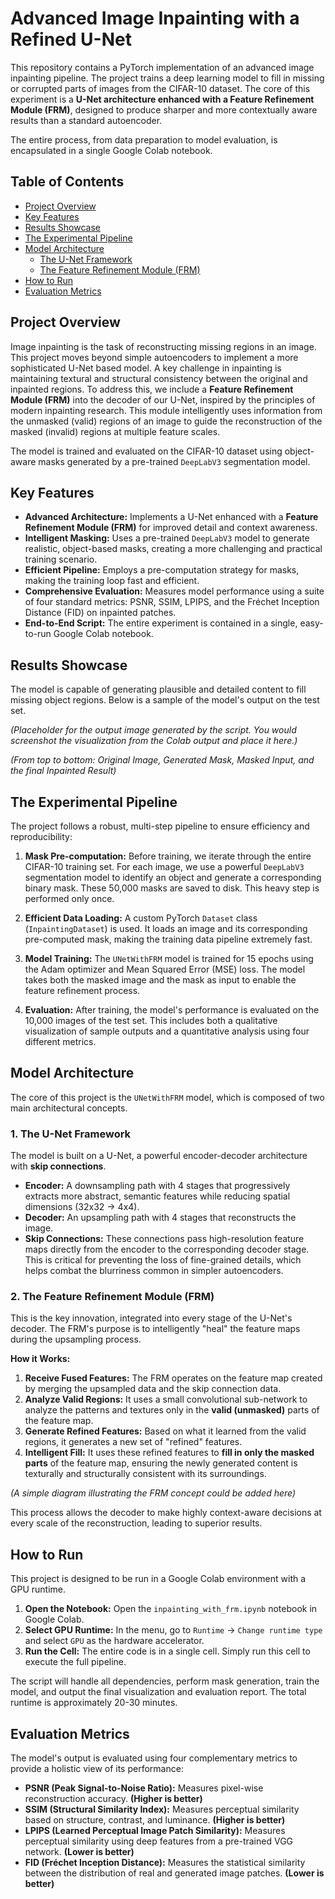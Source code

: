 # Advanced Image Inpainting with a Refined U-Net

This repository contains a PyTorch implementation of an advanced image inpainting pipeline. The project trains a deep learning model to fill in missing or corrupted parts of images from the CIFAR-10 dataset. The core of this experiment is a **U-Net architecture enhanced with a Feature Refinement Module (FRM)**, designed to produce sharper and more contextually aware results than a standard autoencoder.

The entire process, from data preparation to model evaluation, is encapsulated in a single Google Colab notebook.

## Table of Contents
- [Project Overview](#project-overview)
- [Key Features](#key-features)
- [Results Showcase](#results-showcase)
- [The Experimental Pipeline](#the-experimental-pipeline)
- [Model Architecture](#model-architecture)
  - [The U-Net Framework](#1-the-u-net-framework)
  - [The Feature Refinement Module (FRM)](#2-the-feature-refinement-module-frm)
- [How to Run](#how-to-run)
- [Evaluation Metrics](#evaluation-metrics)

## Project Overview

Image inpainting is the task of reconstructing missing regions in an image. This project moves beyond simple autoencoders to implement a more sophisticated U-Net based model. A key challenge in inpainting is maintaining textural and structural consistency between the original and inpainted regions. To address this, we include a **Feature Refinement Module (FRM)** into the decoder of our U-Net, inspired by the principles of modern inpainting research. This module intelligently uses information from the unmasked (valid) regions of an image to guide the reconstruction of the masked (invalid) regions at multiple feature scales.

The model is trained and evaluated on the CIFAR-10 dataset using object-aware masks generated by a pre-trained `DeepLabV3` segmentation model.

## Key Features

- **Advanced Architecture:** Implements a U-Net enhanced with a **Feature Refinement Module (FRM)** for improved detail and context awareness.
- **Intelligent Masking:** Uses a pre-trained `DeepLabV3` model to generate realistic, object-based masks, creating a more challenging and practical training scenario.
- **Efficient Pipeline:** Employs a pre-computation strategy for masks, making the training loop fast and efficient.
- **Comprehensive Evaluation:** Measures model performance using a suite of four standard metrics: PSNR, SSIM, LPIPS, and the Fréchet Inception Distance (FID) on inpainted patches.
- **End-to-End Script:** The entire experiment is contained in a single, easy-to-run Google Colab notebook.

## Results Showcase

The model is capable of generating plausible and detailed content to fill missing object regions. Below is a sample of the model's output on the test set.

*(Placeholder for the output image generated by the script. You would screenshot the visualization from the Colab output and place it here.)*


*(From top to bottom: Original Image, Generated Mask, Masked Input, and the final Inpainted Result)*

## The Experimental Pipeline

The project follows a robust, multi-step pipeline to ensure efficiency and reproducibility:

1.  **Mask Pre-computation:** Before training, we iterate through the entire CIFAR-10 training set. For each image, we use a powerful `DeepLabV3` segmentation model to identify an object and generate a corresponding binary mask. These 50,000 masks are saved to disk. This heavy step is performed only once.

2.  **Efficient Data Loading:** A custom PyTorch `Dataset` class (`InpaintingDataset`) is used. It loads an image and its corresponding pre-computed mask, making the training data pipeline extremely fast.

3.  **Model Training:** The `UNetWithFRM` model is trained for 15 epochs using the Adam optimizer and Mean Squared Error (MSE) loss. The model takes both the masked image and the mask as input to enable the feature refinement process.

4.  **Evaluation:** After training, the model's performance is evaluated on the 10,000 images of the test set. This includes both a qualitative visualization of sample outputs and a quantitative analysis using four different metrics.

## Model Architecture

The core of this project is the `UNetWithFRM` model, which is composed of two main architectural concepts.

### 1. The U-Net Framework

The model is built on a U-Net, a powerful encoder-decoder architecture with **skip connections**.

- **Encoder:** A downsampling path with 4 stages that progressively extracts more abstract, semantic features while reducing spatial dimensions (32x32 -> 4x4).
- **Decoder:** An upsampling path with 4 stages that reconstructs the image.
- **Skip Connections:** These connections pass high-resolution feature maps directly from the encoder to the corresponding decoder stage. This is critical for preventing the loss of fine-grained details, which helps combat the blurriness common in simpler autoencoders.

### 2. The Feature Refinement Module (FRM)

This is the key innovation, integrated into every stage of the U-Net's decoder. The FRM's purpose is to intelligently "heal" the feature maps during the upsampling process.

**How it Works:**

1.  **Receive Fused Features:** The FRM operates on the feature map created by merging the upsampled data and the skip connection data.
2.  **Analyze Valid Regions:** It uses a small convolutional sub-network to analyze the patterns and textures only in the **valid (unmasked)** parts of the feature map.
3.  **Generate Refined Features:** Based on what it learned from the valid regions, it generates a new set of "refined" features.
4.  **Intelligent Fill:** It uses these refined features to **fill in only the masked parts** of the feature map, ensuring the newly generated content is texturally and structurally consistent with its surroundings.


*(A simple diagram illustrating the FRM concept could be added here)*

This process allows the decoder to make highly context-aware decisions at every scale of the reconstruction, leading to superior results.

## How to Run

This project is designed to be run in a Google Colab environment with a GPU runtime.

1.  **Open the Notebook:** Open the `inpainting_with_frm.ipynb` notebook in Google Colab.
2.  **Select GPU Runtime:** In the menu, go to `Runtime` -> `Change runtime type` and select `GPU` as the hardware accelerator.
3.  **Run the Cell:** The entire code is in a single cell. Simply run this cell to execute the full pipeline.

The script will handle all dependencies, perform mask generation, train the model, and output the final visualization and evaluation report. The total runtime is approximately 20-30 minutes.

## Evaluation Metrics

The model's output is evaluated using four complementary metrics to provide a holistic view of its performance:

- **PSNR (Peak Signal-to-Noise Ratio):** Measures pixel-wise reconstruction accuracy. **(Higher is better)**
- **SSIM (Structural Similarity Index):** Measures perceptual similarity based on structure, contrast, and luminance. **(Higher is better)**
- **LPIPS (Learned Perceptual Image Patch Similarity):** Measures perceptual similarity using deep features from a pre-trained VGG network. **(Lower is better)**
- **FID (Fréchet Inception Distance):** Measures the statistical similarity between the distribution of real and generated image patches. **(Lower is better)**